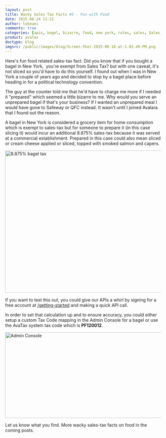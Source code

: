 ```yaml
---
layout: post
title: Wacky Sales Tax Facts #3 - Fun with Food
date: 2015-08-24 11:21
author: lokeuei
comments: true
categories: [apis, bagel, bizarre, food, new york, rules, sales, Sales_Tax_APIs, tax, weird]
product: avaTax
doctype: blog
imgsrc: /public/images/blog/Screen-Shot-2015-08-18-at-2.03.49-PM.png
---
```

Here's fun food related sales-tax fact. Did you know that if you bought a bagel in New York,  you're exempt from Sales Tax? but with one caveat, it's not sliced so you'd have to do this yourself. I found out when I was in New York a couple of years ago and decided to stop by a bagel place before heading in for a political technology convention.

The guy at the counter told me that he'd have to charge me more if I needed it "prepared" which seemed a little bizarre to me. Why would you serve an unprepared bagel if that's your business? If I wanted an unprepared meal I would have gone to Safeway or QFC instead. It wasn't until I joined Avalara that I found out the reason.

A bagel in New York is considered a grocery item for home consumption which is exempt to sales-tax but for someone to prepare it (in this case slicing it) would incur an additional 8.875% sales-tax because it was served at a commercial establishment. Prepared in this case could also mean sliced or cream cheese applied or sliced, topped with smoked salmon and capers.

<img src="/public/images/blog/Screen-Shot-2015-08-18-at-2.03.49-PM.png" width="608" height="459" alt="8.875% bagel tax" />

If you want to test this out, you could give our APIs a whirl by signing for a free account at <a href="/avatax/">/getting-started</a> and making a quick API call.

In order to set that calculation up and to ensure accuracy, you could either setup a custom Tax Code mapping in the Admin Console for a bagel or use the AvaTax system tax code which is <strong>PF120012</strong>.

<img src="/public/images/blog/Screen-Shot-2015-08-19-at-10.05.47-AM.png" width="1136" height="276" alt="Admin Console"/>

Let us know what you find. More wacky sales-tax facts on food in the coming posts.
